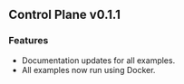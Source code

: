 ## Control Plane v0.1.1

### Features
- Documentation updates for all examples.
- All examples now run using Docker.
